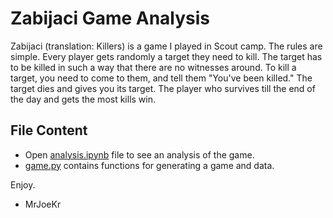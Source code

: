 # Zabijaci Game Analysis

Zabijaci (translation: Killers) is a game I played in Scout camp. The rules are simple. Every player gets randomly a target they need to kill. The target has to be killed in such a way that there are no witnesses around. To kill a target, you need to come to them, and tell them "You've been killed." The target dies and gives you its target. The player who survives till the end of the day and gets the most kills win.

## File Content

* Open [analysis.ipynb](./analysis.ipynb) file to see an analysis of the game.
* [game.py](./game.py) contains functions for generating a game and data.

Enjoy.
- MrJoeKr